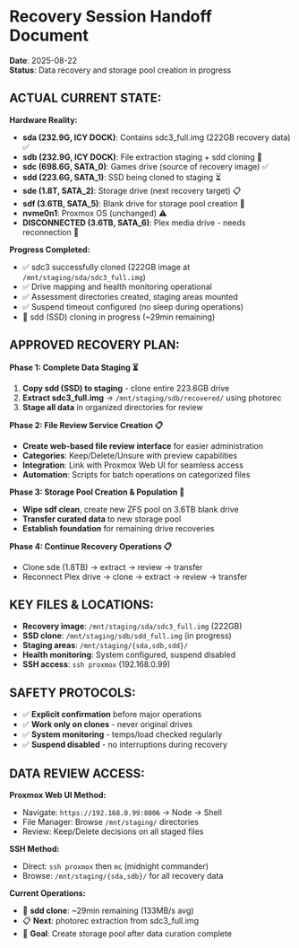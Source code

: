 # Recovery Session Handoff Document
**Date**: 2025-08-22  
**Status**: Data recovery and storage pool creation in progress

## ACTUAL CURRENT STATE:

**Hardware Reality:**
- **sda (232.9G, ICY DOCK)**: Contains sdc3_full.img (222GB recovery data) ✅
- **sdb (232.9G, ICY DOCK)**: File extraction staging + sdd cloning 🔄  
- **sdc (698.6G, SATA_0)**: Games drive (source of recovery image) ✅
- **sdd (223.6G, SATA_1)**: SSD being cloned to staging ⏳
- **sde (1.8T, SATA_2)**: Storage drive (next recovery target) 📋
- **sdf (3.6TB, SATA_5)**: Blank drive for storage pool creation 🎯
- **nvme0n1**: Proxmox OS (unchanged) ⚠️
- **DISCONNECTED (3.6TB, SATA_6)**: Plex media drive - needs reconnection 🔌

**Progress Completed:**
- ✅ sdc3 successfully cloned (222GB image at `/mnt/staging/sda/sdc3_full.img`)
- ✅ Drive mapping and health monitoring operational  
- ✅ Assessment directories created, staging areas mounted
- ✅ Suspend timeout configured (no sleep during operations)
- 🔄 sdd (SSD) cloning in progress (~29min remaining)

## APPROVED RECOVERY PLAN:

**Phase 1: Complete Data Staging ⏳**
1. **Copy sdd (SSD) to staging** - clone entire 223.6GB drive
2. **Extract sdc3_full.img** → `/mnt/staging/sdb/recovered/` using photorec
3. **Stage all data** in organized directories for review

**Phase 2: File Review Service Creation 📋**  
- **Create web-based file review interface** for easier administration
- **Categories**: Keep/Delete/Unsure with preview capabilities
- **Integration**: Link with Proxmox Web UI for seamless access
- **Automation**: Scripts for batch operations on categorized files

**Phase 3: Storage Pool Creation & Population 🎯**
- **Wipe sdf clean**, create new ZFS pool on 3.6TB blank drive
- **Transfer curated data** to new storage pool
- **Establish foundation** for remaining drive recoveries

**Phase 4: Continue Recovery Operations 📋**
- Clone sde (1.8TB) → extract → review → transfer
- Reconnect Plex drive → clone → extract → review → transfer

## KEY FILES & LOCATIONS:
- **Recovery image**: `/mnt/staging/sda/sdc3_full.img` (222GB)
- **SSD clone**: `/mnt/staging/sdb/sdd_full.img` (in progress)
- **Staging areas**: `/mnt/staging/{sda,sdb,sdd}/`
- **Health monitoring**: System configured, suspend disabled
- **SSH access**: `ssh proxmox` (192.168.0.99)

## SAFETY PROTOCOLS:
- ✅ **Explicit confirmation** before major operations
- ✅ **Work only on clones** - never original drives  
- ✅ **System monitoring** - temps/load checked regularly
- ✅ **Suspend disabled** - no interruptions during recovery

## DATA REVIEW ACCESS:
**Proxmox Web UI Method:**
- Navigate: `https://192.168.0.99:8006` → Node → Shell  
- File Manager: Browse `/mnt/staging/` directories
- Review: Keep/Delete decisions on all staged files

**SSH Method:**
- Direct: `ssh proxmox` then `mc` (midnight commander)
- Browse: `/mnt/staging/{sda,sdb}/` for all recovery data

**Current Operations:**
- 🔄 **sdd clone**: ~29min remaining (133MB/s avg)
- 📋 **Next**: photorec extraction from sdc3_full.img
- 🎯 **Goal**: Create storage pool after data curation complete